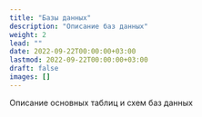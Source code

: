 ```yaml
---
title: "Базы данных"
description: "Описание баз данных"
weight: 2
lead: ""
date: 2022-09-22T00:00:00+03:00
lastmod: 2022-09-22T00:00:00+03:00
draft: false
images: []
---
```


Описание основных таблиц и схем баз данных